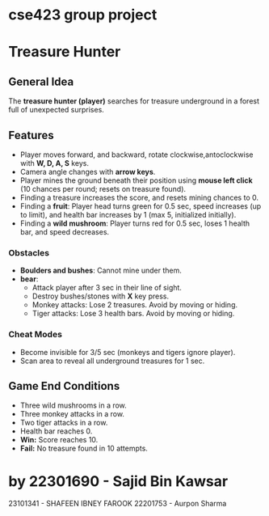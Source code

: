 # cse423 group project
# Treasure Hunter

## General Idea
The **treasure hunter (player)** searches for treasure underground in a forest full of unexpected surprises.

## Features
- Player moves forward, and backward, rotate clockwise,antoclockwise with **W, D, A, S** keys.
- Camera angle changes with **arrow keys**.
- Player mines the ground beneath their position using **mouse left click** (10 chances per round; resets on treasure found).
- Finding a treasure increases the score, and resets mining chances to 0.
- Finding a **fruit**: Player head turns green for 0.5 sec, speed increases (up to limit), and health bar increases by 1 (max 5, initialized initially).
- Finding a **wild mushroom**: Player turns red for 0.5 sec, loses 1 health bar, and speed decreases.

### Obstacles
- **Boulders and bushes**: Cannot mine under them.
- **bear**:
  - Attack player after 3 sec in their line of sight.
  - Destroy bushes/stones with **X** key press.
  - Monkey attacks: Lose 2 treasures. Avoid by moving or hiding.
  - Tiger attacks: Lose 3 health bars. Avoid by moving or hiding.

### Cheat Modes
- Become invisible for 3/5 sec (monkeys and tigers ignore player).
- Scan area to reveal all underground treasures for 1 sec.

## Game End Conditions
- Three wild mushrooms in a row.
- Three monkey attacks in a row.
- Two tiger attacks in a row.
- Health bar reaches 0.
- **Win:** Score reaches 10.
- **Fail:** No treasure found in 10 attempts.


# by 22301690 - Sajid Bin Kawsar
23101341 - SHAFEEN IBNEY FAROOK
22201753 - Aurpon Sharma
